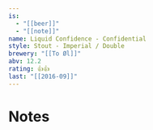 ```yaml
---
is:
  - "[[beer]]"
  - "[[note]]"
name: Liquid Confidence - Confidential
style: Stout - Imperial / Double
brewery: "[[To Øl]]"
abv: 12.2
rating: 👍👍
last: "[[2016-09]]"
---
```

# Notes

